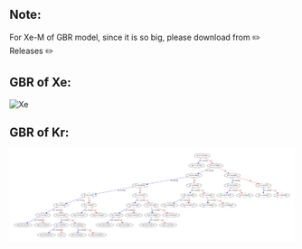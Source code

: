 ## Note:

For Xe-M of GBR model, since it is so big, please download from :pencil2: Releases :pencil2:

## GBR of Xe:                
![Xe](/Figures/Xe.jpg "Xe")
## GBR of Kr:                   
![Kr](/Figures/Kr.jpg "Kr")
